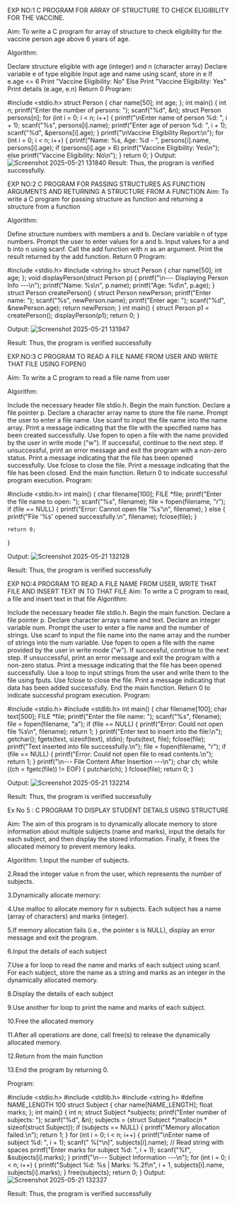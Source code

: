 EXP NO:1 C PROGRAM FOR ARRAY OF STRUCTURE TO CHECK ELIGIBILITY FOR THE VACCINE.

Aim: To write a C program for array of structure to check eligibility for the vaccine person age above 6 years of age.

Algorithm:

Declare structure eligible with age (integer) and n (character array)
Declare variable e of type eligible
Input age and name using scanf, store in e
If e.age <= 6
Print "Vaccine Eligibility: No" Else
Print "Vaccine Eligibility: Yes"
Print details (e.age, e.n)
Return 0
Program:

#include <stdio.h>
struct Person {
    char name[50];
    int age;
};
int main() {
    int n;
    printf("Enter the number of persons: ");
    scanf("%d", &n);
    struct Person persons[n];
    for (int i = 0; i < n; i++) {
        printf("\nEnter name of person %d: ", i + 1);
        scanf("%s", persons[i].name);
        printf("Enter age of person %d: ", i + 1);
        scanf("%d", &persons[i].age);
    }
    printf("\nVaccine Eligibility Report:\n");
    for (int i = 0; i < n; i++) {
        printf("Name: %s, Age: %d - ", persons[i].name, persons[i].age);
        if (persons[i].age > 6)
            printf("Vaccine Eligibility: Yes\n");
        else
            printf("Vaccine Eligibility: No\n");
    }
    return 0;
}
Output:
![Screenshot 2025-05-21 131840](https://github.com/user-attachments/assets/6349bcf2-a555-4709-8d80-4e1ef8adf61d)
Result: Thus, the program is verified successfully.

EXP NO:2 C PROGRAM FOR PASSING STRUCTURES AS FUNCTION ARGUMENTS AND RETURNING A STRUCTURE FROM A FUNCTION Aim: To write a C program for passing structure as function and returning a structure from a function

Algorithm:

Define structure numbers with members a and b.
Declare variable n of type numbers.
Prompt the user to enter values for a and b.
Input values for a and b into n using scanf.
Call the add function with n as an argument.
Print the result returned by the add function.
Return 0
Program:

#include <stdio.h>
#include <string.h>
struct Person {
    char name[50];
    int age;
};
void displayPerson(struct Person p) {
    printf("\n--- Displaying Person Info ---\n");
    printf("Name: %s\n", p.name);
    printf("Age: %d\n", p.age);
}
struct Person createPerson() {
    struct Person newPerson;
    printf("Enter name: ");
    scanf("%s", newPerson.name);
    printf("Enter age: ");
    scanf("%d", &newPerson.age);
    return newPerson;
}
int main() {
    struct Person p1 = createPerson();
    displayPerson(p1);
    return 0;
}

Output:
![Screenshot 2025-05-21 131947](https://github.com/user-attachments/assets/343f5169-45fe-42b2-9fa4-89770c117a85)

Result: Thus, the program is verified successfully

EXP.NO:3 C PROGRAM TO READ A FILE NAME FROM USER AND WRITE THAT FILE USING FOPEN()

Aim: To write a C program to read a file name from user

Algorithm:

Include the necessary header file stdio.h.
Begin the main function.
Declare a file pointer p. Declare a character array name to store the file name.
Prompt the user to enter a file name. Use scanf to input the file name into the name array.
Print a message indicating that the file with the specified name has been created successfully.
Use fopen to open a file with the name provided by the user in write mode ("w").
If successful, continue to the next step.
If unsuccessful, print an error message and exit the program with a non-zero status.
Print a message indicating that the file has been opened successfully.
Use fclose to close the file.
Print a message indicating that the file has been closed.
End the main function.
Return 0 to indicate successful program execution.
Program:

#include <stdio.h>
int main() {
    char filename[100];
    FILE *file;
    printf("Enter the file name to open: ");
    scanf("%s", filename);
    file = fopen(filename, "r");
    if (file == NULL)
    {
        printf("Error: Cannot open file '%s'\n", filename);
    }
    else
    {
        printf("File '%s' opened successfully.\n", filename);
        fclose(file);
    }

    return 0;
}

Output:
![Screenshot 2025-05-21 132128](https://github.com/user-attachments/assets/bfe71e4a-c2aa-4b01-b3c6-9daa33c38e5e)

Result: Thus, the program is verified successfully

EXP NO:4 PROGRAM TO READ A FILE NAME FROM USER, WRITE THAT FILE AND INSERT TEXT IN TO THAT FILE Aim: To write a C program to read, a file and insert text in that file Algorithm:

Include the necessary header file stdio.h.
Begin the main function.
Declare a file pointer p. Declare character arrays name and text. Declare an integer variable num.
Prompt the user to enter a file name and the number of strings. Use scanf to input the file name into the name array and the number of strings into the num variable.
Use fopen to open a file with the name provided by the user in write mode ("w").
If successful, continue to the next step.
If unsuccessful, print an error message and exit the program with a non-zero status.
Print a message indicating that the file has been opened successfully.
Use a loop to input strings from the user and write them to the file using fputs.
Use fclose to close the file.
Print a message indicating that data has been added successfully.
End the main function.
Return 0 to indicate successful program execution.
Program:

#include <stdio.h>
#include <stdlib.h>
int main() {
    char filename[100];
    char text[500];
    FILE *file;
    printf("Enter the file name: ");
    scanf("%s", filename);
    file = fopen(filename, "a");
    if (file == NULL) {
        printf("Error: Could not open file %s\n", filename);
        return 1;
    }
    printf("Enter text to insert into the file:\n");
    getchar();
    fgets(text, sizeof(text), stdin);
    fputs(text, file);
    fclose(file);
    printf("Text inserted into file successfully.\n");
    file = fopen(filename, "r");
    if (file == NULL) {
        printf("Error: Could not open file to read contents.\n");
        return 1;
    }
    printf("\n--- File Content After Insertion ---\n");
    char ch;
    while ((ch = fgetc(file)) != EOF) {
        putchar(ch);
    }
    fclose(file);
    return 0;
}

Output:
![Screenshot 2025-05-21 132214](https://github.com/user-attachments/assets/06bea771-5d5d-4b4d-9626-653f95cec2cb)

Result: Thus, the program is verified successfully

Ex No 5 : C PROGRAM TO DISPLAY STUDENT DETAILS USING STRUCTURE

Aim: The aim of this program is to dynamically allocate memory to store information about multiple subjects (name and marks), input the details for each subject, and then display the stored information. Finally, it frees the allocated memory to prevent memory leaks.

Algorithm: 1.Input the number of subjects.

2.Read the integer value n from the user, which represents the number of subjects.

3.Dynamically allocate memory:

4.Use malloc to allocate memory for n subjects. Each subject has a name (array of characters) and marks (integer).

5.If memory allocation fails (i.e., the pointer s is NULL), display an error message and exit the program.

6.Input the details of each subject

7.Use a for loop to read the name and marks of each subject using scanf. For each subject, store the name as a string and marks as an integer in the dynamically allocated memory.

8.Display the details of each subject

9.Use another for loop to print the name and marks of each subject.

10.Free the allocated memory

11.After all operations are done, call free(s) to release the dynamically allocated memory.

12.Return from the main function

13.End the program by returning 0.

Program:

#include <stdio.h>
#include <stdlib.h>
#include <string.h>
#define NAME_LENGTH 100
struct Subject {
    char name[NAME_LENGTH];
    float marks;
};
int main() {
    int n;
    struct Subject *subjects;
    printf("Enter number of subjects: ");
    scanf("%d", &n);
    subjects = (struct Subject *)malloc(n * sizeof(struct Subject));
    if (subjects == NULL) {
        printf("Memory allocation failed.\n");
        return 1;
    }
    for (int i = 0; i < n; i++) {
        printf("\nEnter name of subject %d: ", i + 1);
        scanf(" %[^\n]", subjects[i].name);  // Read string with spaces
        printf("Enter marks for subject %d: ", i + 1);
        scanf("%f", &subjects[i].marks);
    }
    printf("\n--- Subject Information ---\n");
    for (int i = 0; i < n; i++) {
        printf("Subject %d: %s | Marks: %.2f\n", i + 1, subjects[i].name, subjects[i].marks);
    }
    free(subjects);
    return 0;
}
Output:
![Screenshot 2025-05-21 132327](https://github.com/user-attachments/assets/1a13e245-792b-4ec6-9199-f75d3b35ae19)

Result: Thus, the program is verified successfully
